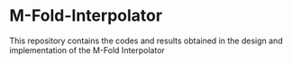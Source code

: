 # M-Fold-Interpolator
This repository contains the codes and results obtained in the design and implementation of the M-Fold Interpolator
